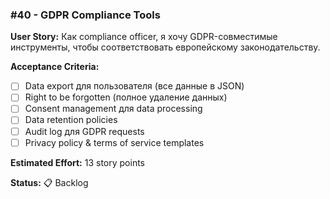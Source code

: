 ### #40 - GDPR Compliance Tools

**User Story:**
Как compliance officer, я хочу GDPR-совместимые инструменты, чтобы соответствовать европейскому законодательству.

**Acceptance Criteria:**
- [ ] Data export для пользователя (все данные в JSON)
- [ ] Right to be forgotten (полное удаление данных)
- [ ] Consent management для data processing
- [ ] Data retention policies
- [ ] Audit log для GDPR requests
- [ ] Privacy policy & terms of service templates

**Estimated Effort:** 13 story points

**Status:** 📋 Backlog